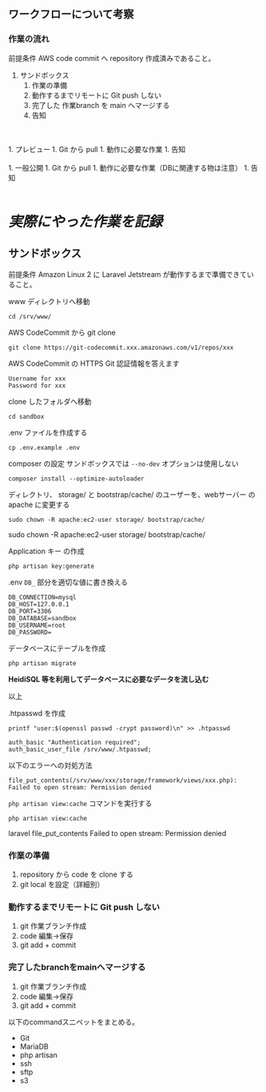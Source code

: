 ## ワークフローについて考察

### 作業の流れ
前提条件 AWS code commit へ repository 作成済みであること。

1. サンドボックス
    1. 作業の準備
    1. 動作するまでリモートに Git push しない
    1. 完了した 作業branch を main へマージする
    1. 告知
<br>
<br>
1. プレビュー
    1. Git から pull
    1. 動作に必要な作業
    1. 告知
<br>
<br>
1. 一般公開
    1. Git から pull
    1. 動作に必要な作業（DBに関連する物は注意）
    1. 告知
<br>
<br>

# *実際にやった作業を記録*
## サンドボックス
前提条件 Amazon Linux 2 に Laravel Jetstream が動作するまで準備できていること。

www ディレクトリへ移動
```
cd /srv/www/
```
AWS CodeCommit から git clone
```
git clone https://git-codecommit.xxx.amazonaws.com/v1/repos/xxx
```

AWS CodeCommit の HTTPS Git 認証情報を答えます
```
Username for xxx
Password for xxx
```
clone したフォルダへ移動
```
cd sandbox
```

.env ファイルを作成する
```
cp .env.example .env
```

composer の設定 サンドボックスでは `--no-dev` オプションは使用しない
```
composer install --optimize-autoloader
```
ディレクトリ、 storage/ と bootstrap/cache/ のユーザーを、webサーバー の apache に変更する
```
sudo chown -R apache:ec2-user storage/ bootstrap/cache/
```
sudo chown -R apache:ec2-user storage/ bootstrap/cache/


Application キー の作成
```
php artisan key:generate
```
.env `DB_` 部分を適切な値に書き換える
```
DB_CONNECTION=mysql
DB_HOST=127.0.0.1
DB_PORT=3306
DB_DATABASE=sandbox
DB_USERNAME=root
DB_PASSWORD=
```

データベースにテーブルを作成
```
php artisan migrate
```

**HeidiSQL 等を利用してデータベースに必要なデータを流し込む**


以上





.htpasswd を作成
```
printf "user:$(openssl passwd -crypt password)\n" >> .htpasswd
```

```
auth_basic "Authentication required";
auth_basic_user_file /srv/www/.htpasswd;
```

以下のエラーへの対処方法
```
file_put_contents(/srv/www/xxx/storage/framework/views/xxx.php): Failed to open stream: Permission denied
```
`php artisan view:cache` コマンドを実行する
```
php artisan view:cache
```


laravel file_put_contents Failed to open stream: Permission denied






### 作業の準備
1. repository から code を clone する
1. git local を設定（詳細別）

### 動作するまでリモートに Git push しない
1. git 作業ブランチ作成
1. code 編集→保存
1. git add + commit


### 完了したbranchをmainへマージする
1. git 作業ブランチ作成
1. code 編集→保存
1. git add + commit




以下のcommandスニペットをまとめる。
- Git
- MariaDB
- php artisan
- ssh
- sftp
- s3
